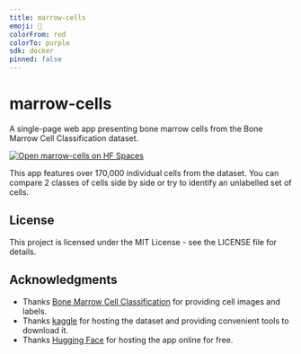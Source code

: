 ```yaml
---
title: marrow-cells
emoji: 🦴
colorFrom: red
colorTo: purple
sdk: docker
pinned: false
---
```


# marrow-cells

A single-page web app presenting bone marrow cells from the Bone Marrow Cell Classification dataset.

[![Open marrow-cells on HF Spaces](https://huggingface.co/datasets/huggingface/badges/raw/main/open-in-hf-spaces-xl-dark.svg)](https://lysine-marrow-cells.hf.space/)

This app features over 170,000 individual cells from the dataset. You can compare 2 classes of cells side by side or try to identify an unlabelled set of cells.

## License

This project is licensed under the MIT License - see the LICENSE file for details.

## Acknowledgments

* Thanks [Bone Marrow Cell Classification](https://www.kaggle.com/datasets/andrewmvd/bone-marrow-cell-classification) for providing cell images and labels.
* Thanks [kaggle](https://www.kaggle.com/) for hosting the dataset and providing convenient tools to download it.
* Thanks [Hugging Face](https://huggingface.co/) for hosting the app online for free.

